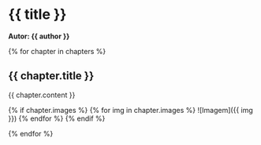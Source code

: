 # {{ title }}

**Autor: {{ author }}**

{% for chapter in chapters %}
## {{ chapter.title }}

{{ chapter.content }}

{% if chapter.images %}
{% for img in chapter.images %}
![Imagem]({{ img }})
{% endfor %}
{% endif %}

{% endfor %}
